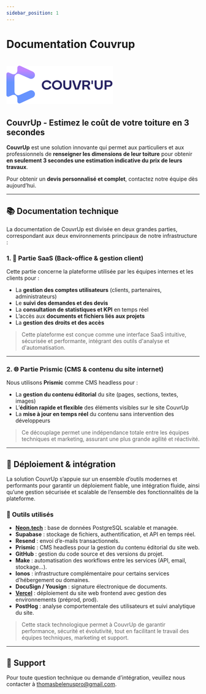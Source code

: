 ```yaml
---
sidebar_position: 1
---
```


# Documentation Couvrup

# ![Logo de CouvrUp](../static/img/logo_horizontal.svg)

## CouvrUp - Estimez le coût de votre toiture en 3 secondes

**CouvrUp** est une solution innovante qui permet aux particuliers et aux professionnels de **renseigner les dimensions de leur toiture** pour obtenir **en seulement 3 secondes une estimation indicative du prix de leurs travaux**.

Pour obtenir un **devis personnalisé et complet**, contactez notre équipe dès aujourd’hui.

---

## 📚 Documentation technique

La documentation de CouvrUp est divisée en deux grandes parties, correspondant aux deux environnements principaux de notre infrastructure :

### 1. 🔧 Partie SaaS (Back-office & gestion client)

Cette partie concerne la plateforme utilisée par les équipes internes et les clients pour :

- La **gestion des comptes utilisateurs** (clients, partenaires, administrateurs)
- Le **suivi des demandes et des devis**
- La **consultation de statistiques et KPI** en temps réel
- L’accès aux **documents et fichiers liés aux projets**
- La **gestion des droits et des accès**

> Cette plateforme est conçue comme une interface SaaS intuitive, sécurisée et performante, intégrant des outils d'analyse et d'automatisation.

---

### 2. 🌐 Partie Prismic (CMS & contenu du site internet)

Nous utilisons **Prismic** comme CMS headless pour :

- La **gestion du contenu éditorial** du site (pages, sections, textes, images)
- L’**édition rapide et flexible** des éléments visibles sur le site CouvrUp
- La **mise à jour en temps réel** du contenu sans intervention des développeurs

> Ce découplage permet une indépendance totale entre les équipes techniques et marketing, assurant une plus grande agilité et réactivité.

---

## 🚀 Déploiement & intégration

La solution CouvrUp s’appuie sur un ensemble d’outils modernes et performants pour garantir un déploiement fiable, une intégration fluide, ainsi qu’une gestion sécurisée et scalable de l’ensemble des fonctionnalités de la plateforme.

### 🔧 Outils utilisés

- **[Neon.tech](https://console.neon.tech/)** : base de données PostgreSQL scalable et managée.
- **Supabase** : stockage de fichiers, authentification, et API en temps réel.
- **Resend** : envoi d’e-mails transactionnels.
- **Prismic** : CMS headless pour la gestion du contenu éditorial du site web.
- **GitHub** : gestion du code source et des versions du projet.
- **Make** : automatisation des workflows entre les services (API, email, stockage…).
- **Ionos** : infrastructure complémentaire pour certains services d’hébergement ou domaines.
- **DocuSign / Yousign** : signature électronique de documents.
- **[Vercel](https://vercel.com)** : déploiement du site web frontend avec gestion des environnements (préprod, prod).
- **PostHog** : analyse comportementale des utilisateurs et suivi analytique du site.

> Cette stack technologique permet à CouvrUp de garantir performance, sécurité et évolutivité, tout en facilitant le travail des équipes techniques, marketing et support.

---

## 📩 Support

Pour toute question technique ou demande d’intégration, veuillez nous contacter à [thomasbelenuspro@gmail.com](mailto:thomasbelenuspro@gmail.com).
